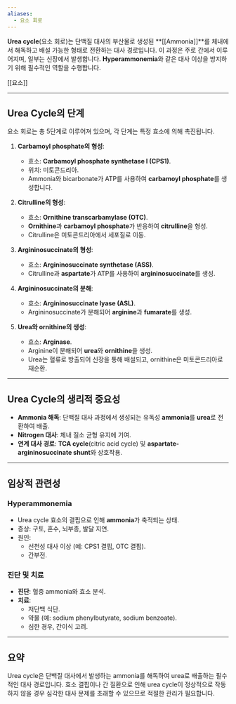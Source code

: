 ```yaml
---
aliases:
  - 요소 회로
---
```

**Urea cycle**(요소 회로)는 단백질 대사의 부산물로 생성된 **[[Ammonia]]**를 체내에서 해독하고 배설 가능한 형태로 전환하는 대사 경로입니다. 이 과정은 주로 간에서 이루어지며, 일부는 신장에서 발생합니다. **Hyperammonemia**와 같은 대사 이상을 방지하기 위해 필수적인 역할을 수행합니다.

[[요소]]

---

## Urea Cycle의 단계
요소 회로는 총 5단계로 이루어져 있으며, 각 단계는 특정 효소에 의해 촉진됩니다.

1. **Carbamoyl phosphate의 형성**:
   - 효소: **Carbamoyl phosphate synthetase I (CPS1)**.
   - 위치: 미토콘드리아.
   - Ammonia와 bicarbonate가 ATP를 사용하여 **carbamoyl phosphate**를 생성합니다.

2. **Citrulline의 형성**:
   - 효소: **Ornithine transcarbamylase (OTC)**.
   - **Ornithine**과 **carbamoyl phosphate**가 반응하여 **citrulline**을 형성.
   - Citrulline은 미토콘드리아에서 세포질로 이동.

3. **Argininosuccinate의 형성**:
   - 효소: **Argininosuccinate synthetase (ASS)**.
   - Citrulline과 **aspartate**가 ATP를 사용하여 **argininosuccinate**를 생성.

4. **Argininosuccinate의 분해**:
   - 효소: **Argininosuccinate lyase (ASL)**.
   - Argininosuccinate가 분해되어 **arginine**과 **fumarate**를 생성.

5. **Urea와 ornithine의 생성**:
   - 효소: **Arginase**.
   - Arginine이 분해되어 **urea**와 **ornithine**을 생성.
   - Urea는 혈류로 방출되어 신장을 통해 배설되고, ornithine은 미토콘드리아로 재순환.

---

## Urea Cycle의 생리적 중요성
- **Ammonia 해독**: 단백질 대사 과정에서 생성되는 유독성 **ammonia**를 **urea**로 전환하여 배출.
- **Nitrogen 대사**: 체내 질소 균형 유지에 기여.
- **연계 대사 경로**: **TCA cycle**(citric acid cycle) 및 **aspartate-argininosuccinate shunt**와 상호작용.

---

## 임상적 관련성
### **Hyperammonemia**
- Urea cycle 효소의 결핍으로 인해 **ammonia**가 축적되는 상태.
- 증상: 구토, 혼수, 뇌부종, 발달 지연.
- 원인:
  - 선천성 대사 이상 (예: CPS1 결핍, OTC 결핍).
  - 간부전.

### **진단 및 치료**
- **진단**: 혈중 ammonia와 효소 분석.
- **치료**: 
  - 저단백 식단.
  - 약물 (예: sodium phenylbutyrate, sodium benzoate).
  - 심한 경우, 간이식 고려.

---

## 요약
Urea cycle은 단백질 대사에서 발생하는 ammonia를 해독하여 urea로 배출하는 필수적인 대사 경로입니다. 효소 결핍이나 간 질환으로 인해 urea cycle이 정상적으로 작동하지 않을 경우 심각한 대사 문제를 초래할 수 있으므로 적절한 관리가 필요합니다.

